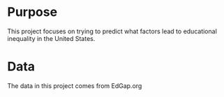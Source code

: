 # Purpose
This project focuses on trying to predict what factors lead to educational inequality in the United States.

# Data
The data in this project comes from EdGap.org
